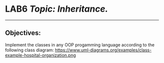 # LAB6 *Topic: Inheritance.*
---
## Objectives:
 Implement the classes in any OOP progamming language according to the following class diagram:
 https://www.uml-diagrams.org/examples/class-example-hospital-organization.png